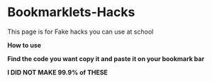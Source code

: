 # Bookmarklets-Hacks
This page is for Fake hacks you can use at school

<b>How to use<b/>
<p>Find the code you want copy it and paste it on your bookmark bar<p?>

I DID NOT MAKE 99.9% of THESE
